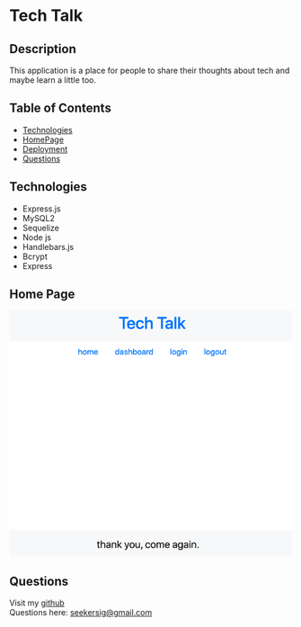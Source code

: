 # Tech Talk

## Description
This application is a place for people to share their thoughts about tech and maybe learn a little too. 

## Table of Contents
* [Technologies](#technologies)
* [HomePage](#hpmepage)
* [Deployment](#deployment)
* [Questions](#questions)

## Technologies
* Express.js
* MySQL2
* Sequelize
* Node js
* Handlebars.js
* Bcrypt
* Express

## Home Page

<img src="./tt_home.png">

## Questions
Visit my [github](https://github.com/sidoniag)<br>
Questions here: <seekersig@gmail.com>